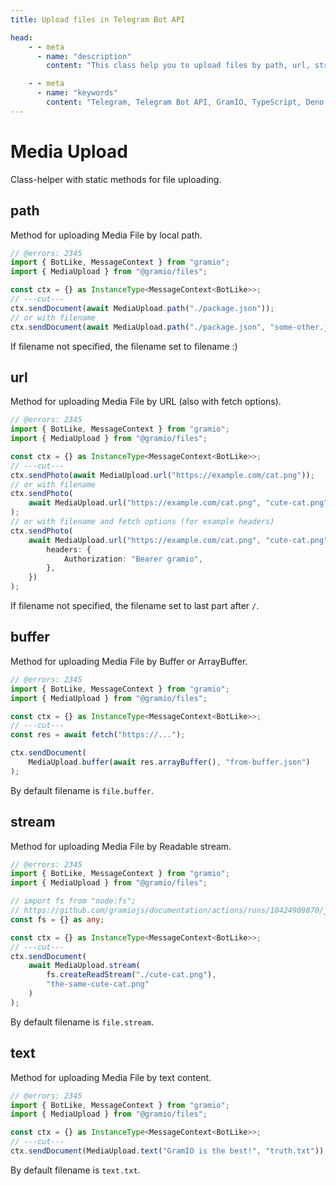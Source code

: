 ```yaml
---
title: Upload files in Telegram Bot API

head:
    - - meta
      - name: "description"
        content: "This class help you to upload files by path, url, stream, buffer or text"

    - - meta
      - name: "keywords"
        content: "Telegram, Telegram Bot API, GramIO, TypeScript, Deno, Bun, Node.JS, Nodejs, file upload, file_id, attach"
---
```


# Media Upload

Class-helper with static methods for file uploading.

## path

Method for uploading Media File by local path.

```ts twoslash
// @errors: 2345
import { BotLike, MessageContext } from "gramio";
import { MediaUpload } from "@gramio/files";

const ctx = {} as InstanceType<MessageContext<BotLike>>;
// ---cut---
ctx.sendDocument(await MediaUpload.path("./package.json"));
// or with filename
ctx.sendDocument(await MediaUpload.path("./package.json", "some-other.json"));
```

If filename not specified, the filename set to filename :)

## url

Method for uploading Media File by URL (also with fetch options).

```ts twoslash
// @errors: 2345
import { BotLike, MessageContext } from "gramio";
import { MediaUpload } from "@gramio/files";

const ctx = {} as InstanceType<MessageContext<BotLike>>;
// ---cut---
ctx.sendPhoto(await MediaUpload.url("https://example.com/cat.png"));
// or with filename
ctx.sendPhoto(
    await MediaUpload.url("https://example.com/cat.png", "cute-cat.png")
);
// or with filename and fetch options (for example headers)
ctx.sendPhoto(
    await MediaUpload.url("https://example.com/cat.png", "cute-cat.png", {
        headers: {
            Authorization: "Bearer gramio",
        },
    })
);
```

If filename not specified, the filename set to last part after `/`.

## buffer

Method for uploading Media File by Buffer or ArrayBuffer.

```ts twoslash
// @errors: 2345
import { BotLike, MessageContext } from "gramio";
import { MediaUpload } from "@gramio/files";

const ctx = {} as InstanceType<MessageContext<BotLike>>;
// ---cut---
const res = await fetch("https://...");

ctx.sendDocument(
    MediaUpload.buffer(await res.arrayBuffer(), "from-buffer.json")
);
```

By default filename is `file.buffer`.

## stream

Method for uploading Media File by Readable stream.

```ts twoslash
// @errors: 2345
import { BotLike, MessageContext } from "gramio";
import { MediaUpload } from "@gramio/files";

// import fs from "node:fs";
// https://github.com/gramiojs/documentation/actions/runs/10424909870/job/28874689592 wtf
const fs = {} as any;

const ctx = {} as InstanceType<MessageContext<BotLike>>;
// ---cut---
ctx.sendDocument(
    await MediaUpload.stream(
        fs.createReadStream("./cute-cat.png"),
        "the-same-cute-cat.png"
    )
);
```

By default filename is `file.stream`.

## text

Method for uploading Media File by text content.

```ts twoslash
// @errors: 2345
import { BotLike, MessageContext } from "gramio";
import { MediaUpload } from "@gramio/files";

const ctx = {} as InstanceType<MessageContext<BotLike>>;
// ---cut---
ctx.sendDocument(MediaUpload.text("GramIO is the best!", "truth.txt"));
```

By default filename is `text.txt`.
